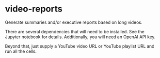 # video-reports
Generate summaries and/or executive reports based on long videos. 

There are several dependencies that will need to be installed. See the Jupyter notebook for details.
Additionally, you will need an OpenAI API key. 

Beyond that, just supply a YouTube video URL or YouTube playlist URL and run all the cells.
